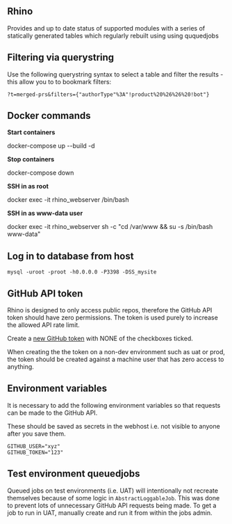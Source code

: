 ## Rhino

Provides and up to date status of supported modules with a series of statically generated tables which regularly rebuilt using using ququedjobs

## Filtering via querystring

Use the following querystring syntax to select a table and filter the results - this allow you to to bookmark filters:

`?t=merged-prs&filters={"authorType"%3A"!product%20%26%26%20!bot"}`

## Docker commands

**Start containers**

docker-compose up --build -d

**Stop containers**

docker-compose down

**SSH in as root**

docker exec -it rhino_webserver /bin/bash

**SSH in as www-data user**

docker exec -it rhino_webserver sh -c "cd /var/www && su -s /bin/bash www-data"

## Log in to database from host

`mysql -uroot -proot -h0.0.0.0 -P3398 -DSS_mysite`

## GitHub API token

Rhino is designed to only access public repos, therefore the GitHub API token should have zero permissions. The token is used purely to increase the allowed API rate limit.

Create a [new GitHub token](https://github.com/settings/tokens/new) with NONE of the checkboxes ticked.

When creating the the token on a non-dev environment such as uat or prod, the token should be created against a machine user that has zero access to anything.

## Environment variables

It is necessary to add the following environment variables so that requests can be made to the GitHub API.

These should be saved as secrets in the webhost i.e. not visible to anyone after you save them.

```
GITHUB_USER="xyz"
GITHUB_TOKEN="123"
```

## Test environment queuedjobs

Queued jobs on test environments (i.e. UAT) will intentionally not recreate themselves because of some logic in `AbstractLoggableJob`. This was done to prevent lots of unnecessary GitHub API requests being made. To get a job to run in UAT, manually create and run it from within the jobs admin.

